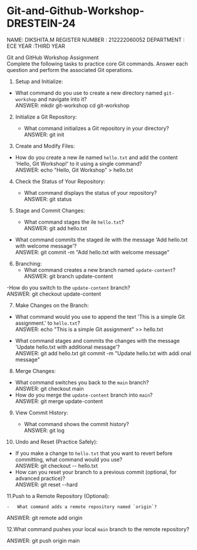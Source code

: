 # Git-and-Github-Workshop-DRESTEIN-24
NAME:  DIKSHITA.M
REGISTER NUMBER : 212222060052 
DEPARTMENT :  ECE
YEAR :THIRD YEAR

Git and GitHub Workshop Assignment  
Complete the following tasks to practice core Git commands. Answer each question and perform the associated Git operations.  
 
1. Setup and Initialize:  
- 	What command do you use to create a new directory named `git-workshop` and navigate into it?  
ANSWER: mkdir git-workshop                   cd git-workshop 
 
2. Initialize a Git Repository:  
	- 	What command initializes a Git repository in your directory?  
ANSWER: git init 
 
3. Create and Modify Files:  
- 	How do you create a new ile named `hello.txt` and add the content 'Hello, Git Workshop!' to it using a single command?  
ANSWER: echo "Hello, Git Workshop" > hello.txt 
 
4. Check the Status of Your Repository:  
	- 	What command displays the status of your repository?  
ANSWER: git status 
 
5. Stage and Commit Changes:  
	- 	What command stages the ile `hello.txt`?   
ANSWER: git add hello.txt 
 
- What command commits the staged ile with the message 'Add hello.txt with welcome message'?  
ANSWER: git commit -m "Add hello.txt with welcome message" 
 
6. Branching:  
	- 	What command creates a new branch named `update-content`?  
ANSWER: git branch update-content 
 
-How do you switch to the `update-content` branch?  
ANSWER: git checkout update-content 
 
7. Make Changes on the Branch:  
- 	What command would you use to append the text 'This is a simple Git assignment.' to `hello.txt`?  
ANSWER: echo "This is a simple Git assignment" >> hello.txt 
 
- 	What command stages and commits the changes with the message 'Update hello.txt with additional message'?  
ANSWER: git add hello.txt git commit -m "Update hello.txt with addi onal message" 
 
8. Merge Changes:  
-	What command switches you back to the `main` branch?  
ANSWER: git checkout main 
-	How do you merge the `update-content` branch into `main`?  
ANSWER: git merge update-content 
 
9. View Commit History:  
	- 	What command shows the commit history?  
ANSWER: git log 
 
10. Undo and Reset (Practice Safely):  
- 	If you make a change to `hello.txt` that you want to revert before committing, what command would you use?  
ANSWER: git checkout -- hello.txt 
- 	How can you reset your branch to a previous commit (optional, for advanced practice)?  
ANSWER: git reset --hard <commit-hash> 
 
11.Push to a Remote Repository (Optional):  
 
	- 	What command adds a remote repository named `origin`?  
ANSWER: git remote add origin <repository-url> 
 
12.What command pushes your local `main` branch to the remote repository? 
 
ANSWER: git push origin main 
